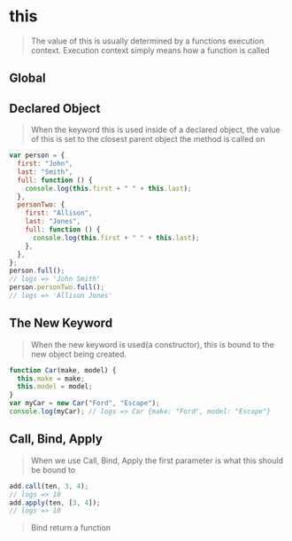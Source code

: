 # this

> The value of this is usually determined by a functions execution context. Execution context simply means how a function is called

## Global

## Declared Object

> When the keyword this is used inside of a declared object, the value of this is set to the closest parent object the method is called on

```javascript
var person = {
  first: "John",
  last: "Smith",
  full: function () {
    console.log(this.first + " " + this.last);
  },
  personTwo: {
    first: "Allison",
    last: "Jones",
    full: function () {
      console.log(this.first + " " + this.last);
    },
  },
};
person.full();
// logs => 'John Smith'
person.personTwo.full();
// logs => 'Allison Jones'
```

## The New Keyword

> When the new keyword is used(a constructor), this is bound to the new object being created.

```javascript
function Car(make, model) {
  this.make = make;
  this.model = model;
}
var myCar = new Car("Ford", "Escape");
console.log(myCar); // logs => Car {make: "Ford", model: "Escape"}
```

## Call, Bind, Apply

> When we use Call, Bind, Apply the first parameter is what this should be bound to

```javascript
add.call(ten, 3, 4);
// logs => 10
add.apply(ten, [3, 4]);
// logs => 10
```

> Bind return a function
